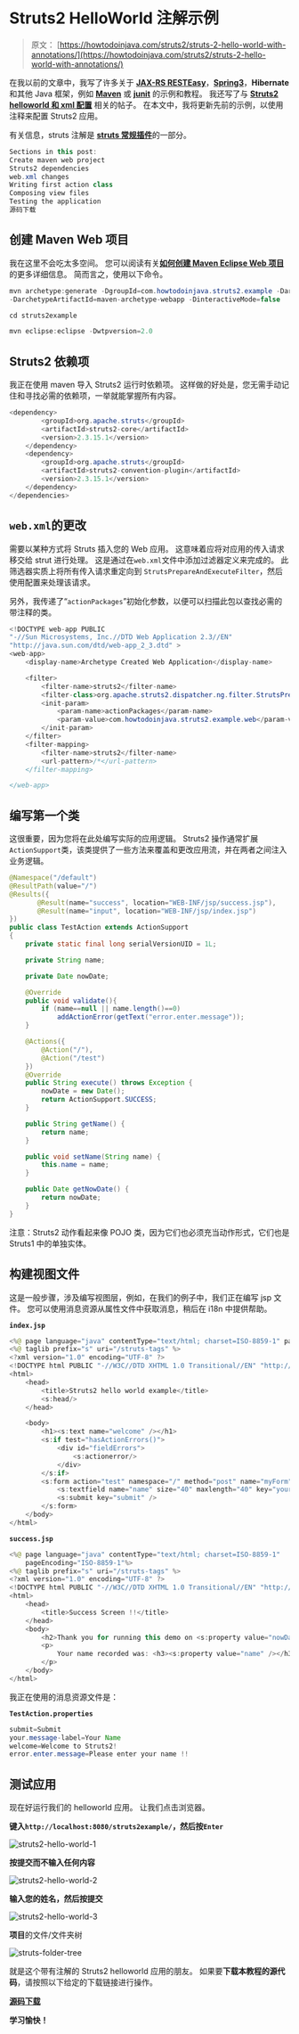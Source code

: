 # Struts2 HelloWorld 注解示例

> 原文： [https://howtodoinjava.com/struts2/struts-2-hello-world-with-annotations/](https://howtodoinjava.com/struts2/struts-2-hello-world-with-annotations/)

在我以前的文章中，我写了许多关于 [**JAX-RS RESTEasy**](//howtodoinjava.com/restful-web-service/ "resteasy tutorials")，[**Spring3**](//howtodoinjava.com "Spring3 tutorials")，**Hibernate** 和其他 Java 框架，例如 [**Maven**](//howtodoinjava.com/maven/ "maven tutorials") 或 [**junit**](//howtodoinjava.com/junit/ "junit tutorials") 的示例和教程。 我还写了与 [**Struts2 helloworld 和 xml 配置**](//howtodoinjava.com/struts-2/struts-2-hello-world-example-application/ "Struts2 hello world example application") 相关的帖子。 在本文中，我将更新先前的示例，以使用注释来配置 Struts2 应用。

有关信息，struts 注解是 [**struts 常规插件**](https://struts.apache.org/docs/convention-plugin.html "Struts2 convention plugin")的一部分。

```java
Sections in this post: 
Create maven web project
Struts2 dependencies
web.xml changes
Writing first action class
Composing view files
Testing the application
源码下载
```

## 创建 Maven Web 项目

我在这里不会吃太多空间。 您可以阅读有关[**如何创建 Maven Eclipse Web 项目**](//howtodoinjava.com/maven/how-to-create-a-eclipse-web-application-using-maven/ "How to create a eclipse web application using maven")的更多详细信息。 简而言之，使用以下命令。

```java
mvn archetype:generate -DgroupId=com.howtodoinjava.struts2.example -DartifactIad=struts2example
-DarchetypeArtifactId=maven-archetype-webapp -DinteractiveMode=false

cd struts2example

mvn eclipse:eclipse -Dwtpversion=2.0

```

## Struts2 依赖项

我正在使用 maven 导入 Struts2 运行时依赖项。 这样做的好处是，您无需手动记住和寻找必需的依赖项，一举就能掌握所有内容。

```java
<dependency>
		<groupId>org.apache.struts</groupId>
		<artifactId>struts2-core</artifactId>
		<version>2.3.15.1</version>
	</dependency>
	<dependency>
        <groupId>org.apache.struts</groupId>
	  	<artifactId>struts2-convention-plugin</artifactId>
	  	<version>2.3.15.1</version>
    </dependency>
</dependencies>

```

## `web.xml`的更改

需要以某种方式将 Struts 插入您的 Web 应用。 这意味着应将对应用的传入请求移交给 strut 进行处理。 这是通过在`web.xml`文件中添加过滤器定义来完成的。 此筛选器实质上将所有传入请求重定向到 `StrutsPrepareAndExecuteFilter`，然后使用配置来处理该请求。

另外，我传递了“`actionPackages`”初始化参数，以便可以扫描此包以查找必需的带注释的类。

```java
<!DOCTYPE web-app PUBLIC
"-//Sun Microsystems, Inc.//DTD Web Application 2.3//EN"
"http://java.sun.com/dtd/web-app_2_3.dtd" >
<web-app>
  	<display-name>Archetype Created Web Application</display-name>

	<filter>
	    <filter-name>struts2</filter-name>
	    <filter-class>org.apache.struts2.dispatcher.ng.filter.StrutsPrepareAndExecuteFilter</filter-class>
	    <init-param>
			<param-name>actionPackages</param-name>
			<param-value>com.howtodoinjava.struts2.example.web</param-value>
		</init-param>
	</filter>
	<filter-mapping>
	    <filter-name>struts2</filter-name>
	    <url-pattern>/*</url-pattern>
	</filter-mapping>

</web-app>

```

## 编写第一个类

这很重要，因为您将在此处编写实际的应用逻辑。 Struts2 操作通常扩展`ActionSupport`类，该类提供了一些方法来覆盖和更改应用流，并在两者之间注入业务逻辑。

```java
@Namespace("/default")
@ResultPath(value="/")
@Results({
	   @Result(name="success", location="WEB-INF/jsp/success.jsp"),
	   @Result(name="input", location="WEB-INF/jsp/index.jsp")
})
public class TestAction extends ActionSupport
{
	private static final long serialVersionUID = 1L;

	private String name;

    private Date nowDate;

    @Override
    public void validate(){
        if (name==null || name.length()==0)
            addActionError(getText("error.enter.message"));
    }

    @Actions({
        @Action("/"),
        @Action("/test")
    })
    @Override
    public String execute() throws Exception {
        nowDate = new Date();
        return ActionSupport.SUCCESS;
    }

    public String getName() {
		return name;
	}

	public void setName(String name) {
		this.name = name;
	}

	public Date getNowDate() {
        return nowDate;
    }
}

```

注意：Struts2 动作看起来像 POJO 类，因为它们也必须充当动作形式，它们也是 Struts1 中的单独实体。

## 构建视图文件

这是一般步骤，涉及编写视图层，例如，在我们的例子中，我们正在编写 jsp 文件。 您可以使用消息资源从属性文件中获取消息，稍后在 i18n 中提供帮助。

**`index.jsp`**

```java
<%@ page language="java" contentType="text/html; charset=ISO-8859-1" pageEncoding="ISO-8859-1"%>
<%@ taglib prefix="s" uri="/struts-tags" %>
<?xml version="1.0" encoding="UTF-8" ?>
<!DOCTYPE html PUBLIC "-//W3C//DTD XHTML 1.0 Transitional//EN" "http://www.w3.org/TR/xhtml1/DTD/xhtml1-transitional.dtd">
<html>
    <head>
        <title>Struts2 hello world example</title>
        <s:head/>
    </head>

    <body>
        <h1><s:text name="welcome" /></h1>
        <s:if test="hasActionErrors()">
	        <div id="fieldErrors">
	            <s:actionerror/>
	        </div>
        </s:if>
        <s:form action="test" namespace="/" method="post" name="myForm" theme="xhtml">
            <s:textfield name="name" size="40" maxlength="40" key="your.message-label"/>
            <s:submit key="submit" />
        </s:form>
    </body>
</html>

```

**`success.jsp`**

```java
<%@ page language="java" contentType="text/html; charset=ISO-8859-1"
    pageEncoding="ISO-8859-1"%>
<%@ taglib prefix="s" uri="/struts-tags" %>
<?xml version="1.0" encoding="UTF-8" ?>
<!DOCTYPE html PUBLIC "-//W3C//DTD XHTML 1.0 Transitional//EN" "http://www.w3.org/TR/xhtml1/DTD/xhtml1-transitional.dtd">
<html>
    <head>
        <title>Success Screen !!</title>
    </head>
    <body>
        <h2>Thank you for running this demo on <s:property value="nowDate" /></h2>
        <p>
            Your name recorded was: <h3><s:property value="name" /></h3>
        </p>
    </body>
</html>

```

我正在使用的消息资源文件是：

**`TestAction.properties`**

```java
submit=Submit
your.message-label=Your Name
welcome=Welcome to Struts2!
error.enter.message=Please enter your name !!

```

## 测试应用

现在好运行我们的 helloworld 应用。 让我们点击浏览器。

**键入`http://localhost:8080/struts2example/`，然后按`Enter`**

![struts2-hello-world-1](img/b4a6f2983528f91eb754fc988790757d.png)

**按提交而不输入任何内容**

![struts2-hello-world-2](img/1acf1bcae6c04a3e0888c430d19d5291.png)

**输入您的姓名，然后按提交**

![struts2-hello-world-3](img/d0130d03643abb28625695765e4c3db3.png)

**项目**的文件/文件夹树

![struts-folder-tree](img/ab6f074ff3a7767b519c8852fb057c90.png)

就是这个带有注解的 Struts2 helloworld 应用的朋友。 如果要**下载本教程的源代码**，请按照以下给定的下载链接进行操作。

[**源码下载**](https://docs.google.com/file/d/0B7yo2HclmjI4Q0NZUlgxbm90Vk0/edit?usp=sharing "Struts2 annotations hello world source code")

**学习愉快！**